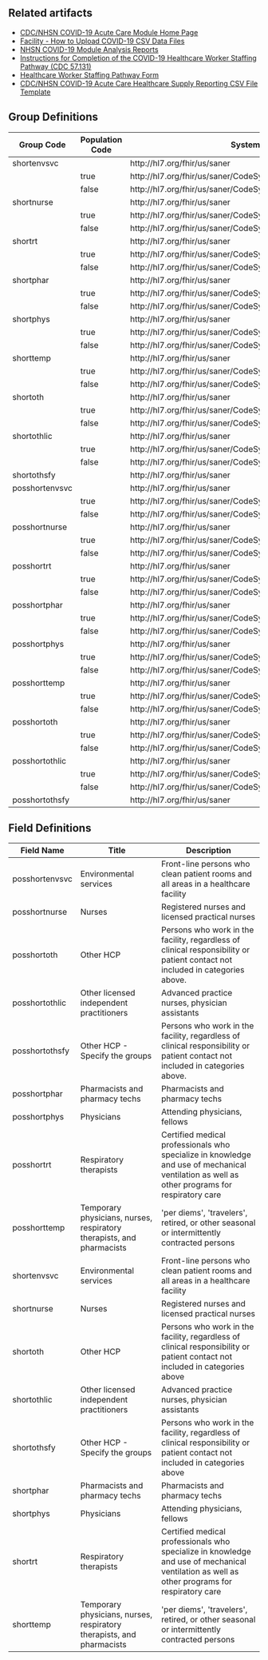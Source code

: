 ## Related artifacts
* [CDC/NHSN COVID-19 Acute Care Module Home Page](https://www.cdc.gov/nhsn/acute-care-hospital/covid19/)
* [Facility - How to Upload COVID-19 CSV Data Files](https://www.cdc.gov/nhsn/pdfs/covid19/import-covid19-data-508.pdf)
* [NHSN COVID-19 Module Analysis Reports](https://www.cdc.gov/nhsn/pdfs/covid19/fac-analysis-qrg-508.pdf)
* [Instructions for Completion of the COVID-19 Healthcare Worker Staffing Pathway (CDC 57.131)](https://www.cdc.gov/nhsn/pdfs/covid19/57.131-toi-508.pdf)
* [Healthcare Worker Staffing Pathway Form](https://www.cdc.gov/nhsn/pdfs/covid19/57.131-covid19-hwp-blank-p.pdf)
* [CDC/NHSN COVID-19 Acute Care Healthcare Supply Reporting CSV File Template](https://www.cdc.gov/nhsn/pdfs/covid19/facility-import-hcw.csv)

## Group Definitions
<table>
<thead>
<tr><th>Group Code</th><th>Population Code</th><th>System</th></tr>
</thead>
<tbody>
<tr><td>shortenvsvc</td><td><nobr/></td><td>http://hl7.org/fhir/us/saner</td></tr>
<tr><td><nobr/></td><td>true</td><td>http://hl7.org/fhir/us/saner/CodeSystem/BooleanAggregation</td></tr>
<tr><td><nobr/></td><td>false</td><td>http://hl7.org/fhir/us/saner/CodeSystem/BooleanAggregation</td></tr>
<tr><td>shortnurse</td><td><nobr/></td><td>http://hl7.org/fhir/us/saner</td></tr>
<tr><td><nobr/></td><td>true</td><td>http://hl7.org/fhir/us/saner/CodeSystem/BooleanAggregation</td></tr>
<tr><td><nobr/></td><td>false</td><td>http://hl7.org/fhir/us/saner/CodeSystem/BooleanAggregation</td></tr>
<tr><td>shortrt</td><td><nobr/></td><td>http://hl7.org/fhir/us/saner</td></tr>
<tr><td><nobr/></td><td>true</td><td>http://hl7.org/fhir/us/saner/CodeSystem/BooleanAggregation</td></tr>
<tr><td><nobr/></td><td>false</td><td>http://hl7.org/fhir/us/saner/CodeSystem/BooleanAggregation</td></tr>
<tr><td>shortphar</td><td><nobr/></td><td>http://hl7.org/fhir/us/saner</td></tr>
<tr><td><nobr/></td><td>true</td><td>http://hl7.org/fhir/us/saner/CodeSystem/BooleanAggregation</td></tr>
<tr><td><nobr/></td><td>false</td><td>http://hl7.org/fhir/us/saner/CodeSystem/BooleanAggregation</td></tr>
<tr><td>shortphys</td><td><nobr/></td><td>http://hl7.org/fhir/us/saner</td></tr>
<tr><td><nobr/></td><td>true</td><td>http://hl7.org/fhir/us/saner/CodeSystem/BooleanAggregation</td></tr>
<tr><td><nobr/></td><td>false</td><td>http://hl7.org/fhir/us/saner/CodeSystem/BooleanAggregation</td></tr>
<tr><td>shorttemp</td><td><nobr/></td><td>http://hl7.org/fhir/us/saner</td></tr>
<tr><td><nobr/></td><td>true</td><td>http://hl7.org/fhir/us/saner/CodeSystem/BooleanAggregation</td></tr>
<tr><td><nobr/></td><td>false</td><td>http://hl7.org/fhir/us/saner/CodeSystem/BooleanAggregation</td></tr>
<tr><td>shortoth</td><td><nobr/></td><td>http://hl7.org/fhir/us/saner</td></tr>
<tr><td><nobr/></td><td>true</td><td>http://hl7.org/fhir/us/saner/CodeSystem/BooleanAggregation</td></tr>
<tr><td><nobr/></td><td>false</td><td>http://hl7.org/fhir/us/saner/CodeSystem/BooleanAggregation</td></tr>
<tr><td>shortothlic</td><td><nobr/></td><td>http://hl7.org/fhir/us/saner</td></tr>
<tr><td><nobr/></td><td>true</td><td>http://hl7.org/fhir/us/saner/CodeSystem/BooleanAggregation</td></tr>
<tr><td><nobr/></td><td>false</td><td>http://hl7.org/fhir/us/saner/CodeSystem/BooleanAggregation</td></tr>
<tr><td>shortothsfy</td><td><nobr/></td><td>http://hl7.org/fhir/us/saner</td></tr>
<tr><td>posshortenvsvc</td><td><nobr/></td><td>http://hl7.org/fhir/us/saner</td></tr>
<tr><td><nobr/></td><td>true</td><td>http://hl7.org/fhir/us/saner/CodeSystem/BooleanAggregation</td></tr>
<tr><td><nobr/></td><td>false</td><td>http://hl7.org/fhir/us/saner/CodeSystem/BooleanAggregation</td></tr>
<tr><td>posshortnurse</td><td><nobr/></td><td>http://hl7.org/fhir/us/saner</td></tr>
<tr><td><nobr/></td><td>true</td><td>http://hl7.org/fhir/us/saner/CodeSystem/BooleanAggregation</td></tr>
<tr><td><nobr/></td><td>false</td><td>http://hl7.org/fhir/us/saner/CodeSystem/BooleanAggregation</td></tr>
<tr><td>posshortrt</td><td><nobr/></td><td>http://hl7.org/fhir/us/saner</td></tr>
<tr><td><nobr/></td><td>true</td><td>http://hl7.org/fhir/us/saner/CodeSystem/BooleanAggregation</td></tr>
<tr><td><nobr/></td><td>false</td><td>http://hl7.org/fhir/us/saner/CodeSystem/BooleanAggregation</td></tr>
<tr><td>posshortphar</td><td><nobr/></td><td>http://hl7.org/fhir/us/saner</td></tr>
<tr><td><nobr/></td><td>true</td><td>http://hl7.org/fhir/us/saner/CodeSystem/BooleanAggregation</td></tr>
<tr><td><nobr/></td><td>false</td><td>http://hl7.org/fhir/us/saner/CodeSystem/BooleanAggregation</td></tr>
<tr><td>posshortphys</td><td><nobr/></td><td>http://hl7.org/fhir/us/saner</td></tr>
<tr><td><nobr/></td><td>true</td><td>http://hl7.org/fhir/us/saner/CodeSystem/BooleanAggregation</td></tr>
<tr><td><nobr/></td><td>false</td><td>http://hl7.org/fhir/us/saner/CodeSystem/BooleanAggregation</td></tr>
<tr><td>posshorttemp</td><td><nobr/></td><td>http://hl7.org/fhir/us/saner</td></tr>
<tr><td><nobr/></td><td>true</td><td>http://hl7.org/fhir/us/saner/CodeSystem/BooleanAggregation</td></tr>
<tr><td><nobr/></td><td>false</td><td>http://hl7.org/fhir/us/saner/CodeSystem/BooleanAggregation</td></tr>
<tr><td>posshortoth</td><td><nobr/></td><td>http://hl7.org/fhir/us/saner</td></tr>
<tr><td><nobr/></td><td>true</td><td>http://hl7.org/fhir/us/saner/CodeSystem/BooleanAggregation</td></tr>
<tr><td><nobr/></td><td>false</td><td>http://hl7.org/fhir/us/saner/CodeSystem/BooleanAggregation</td></tr>
<tr><td>posshortothlic</td><td><nobr/></td><td>http://hl7.org/fhir/us/saner</td></tr>
<tr><td><nobr/></td><td>true</td><td>http://hl7.org/fhir/us/saner/CodeSystem/BooleanAggregation</td></tr>
<tr><td><nobr/></td><td>false</td><td>http://hl7.org/fhir/us/saner/CodeSystem/BooleanAggregation</td></tr>
<tr><td>posshortothsfy</td><td><nobr/></td><td>http://hl7.org/fhir/us/saner</td></tr>
</tbody>
</table>

## Field Definitions
<table>
<thead>
<tr><th>Field Name</th><th>Title</th><th>Description</th></tr>
</thead>
<tbody>
<tr><td>posshortenvsvc</td><td>Environmental services</td><td>Front-line persons who clean patient rooms and all areas in a healthcare facility</td></tr>
<tr><td>posshortnurse</td><td>Nurses</td><td>Registered nurses and licensed practical nurses</td></tr>
<tr><td>posshortoth</td><td>Other HCP</td><td>Persons who work in the facility, regardless of clinical responsibility or patient contact not included in categories above.</td></tr>
<tr><td>posshortothlic</td><td>Other licensed independent practitioners</td><td>Advanced practice nurses, physician assistants</td></tr>
<tr><td>posshortothsfy</td><td>Other HCP - Specify the groups</td><td>Persons who work in the facility, regardless of clinical responsibility or patient contact not included in categories above.</td></tr>
<tr><td>posshortphar</td><td>Pharmacists and pharmacy techs</td><td>Pharmacists and pharmacy techs</td></tr>
<tr><td>posshortphys</td><td>Physicians</td><td>Attending physicians, fellows</td></tr>
<tr><td>posshortrt</td><td>Respiratory therapists</td><td>Certified medical professionals who specialize in knowledge and use of mechanical ventilation as well as other programs for respiratory care</td></tr>
<tr><td>posshorttemp</td><td>Temporary physicians, nurses, respiratory therapists, and pharmacists</td><td>'per diems', 'travelers', retired, or other seasonal or intermittently contracted persons</td></tr>
<tr><td>shortenvsvc</td><td>Environmental services</td><td>Front-line persons who clean patient rooms and all areas in a healthcare facility</td></tr>
<tr><td>shortnurse</td><td>Nurses</td><td>Registered nurses and licensed practical nurses</td></tr>
<tr><td>shortoth</td><td>Other HCP</td><td>Persons who work in the facility, regardless of clinical responsibility or patient contact not included in categories above</td></tr>
<tr><td>shortothlic</td><td>Other licensed independent practitioners</td><td>Advanced practice nurses, physician assistants</td></tr>
<tr><td>shortothsfy</td><td>Other HCP - Specify the groups</td><td>Persons who work in the facility, regardless of clinical responsibility or patient contact not included in categories above</td></tr>
<tr><td>shortphar</td><td>Pharmacists and pharmacy techs</td><td>Pharmacists and pharmacy techs</td></tr>
<tr><td>shortphys</td><td>Physicians</td><td>Attending physicians, fellows</td></tr>
<tr><td>shortrt</td><td>Respiratory therapists</td><td>Certified medical professionals who specialize in knowledge and use of mechanical ventilation as well as other programs for respiratory care</td></tr>
<tr><td>shorttemp</td><td>Temporary physicians, nurses, respiratory therapists, and pharmacists</td><td>'per diems', 'travelers', retired, or other seasonal or intermittently contracted persons</td></tr>
</tbody>
</table>
